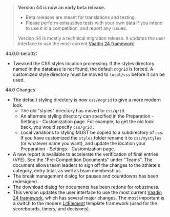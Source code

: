 > **Version 44 is now an early beta release.**
>
> - Beta releases are meant for translations and testing.
> - Please perform exhaustive tests with your own data if you intend to use it in a competition, and report any issues.
>
> Version 44 is mostly a technical migration release. It updates the user interface to use the most current [Vaadin 24 framework](https://vaadin.com/).
>

44.0.0-beta02:

- Tweaked the CSS styles location processing.  If the styles directory named in the database is not found, the default  `nogrid`  is forced. A customized style directory must be moved to `local/css` before it can be used.

44.0 Changes

- The default styling directory is now `css/nogrid` to give a more modern look. 
  - The old "styles" directory has moved to `css/grid`. 
  - An alternate styling directory can specified in the Preparation - Settings - Customization page.  For example, to get the old look back, you would specify `css/grid`  .
  - Local variations to styling MUST be copied to a subdirectory of `css`.  If you have customized the `styles` folder rename it to `css/mystyles` (or whatever name you want), and update the location your Preparation - Settings - Customization page. 
- A new report is available to accelerate the verification of final entries (VFE).  See the "Pre-Competition Documents" under "Teams". The document allows team leaders to sign off the changes to the athlete's category, entry total, as well as team memberships.
- The break management dialog for pauses and countdowns has been redesigned.
- The download dialog for documents has been redone for robustness.
- This version updates the user interface to use the most current [Vaadin 24 framework](https://vaadin.com/), which has several major changes. The most important is a switch to the modern [LitElement](https://lit.dev/) template framework (used for the scoreboards, timers, and decisions).
